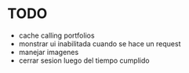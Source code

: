 # TODO
- cache calling portfolios
- monstrar ui inabilitada cuando se hace un request
- manejar imagenes
- cerrar sesion luego del tiempo cumplido